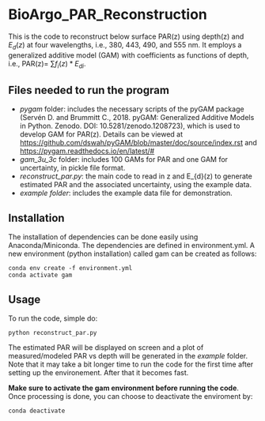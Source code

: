# BioArgo_PAR_Reconstruction

This is the code to reconstruct below surface PAR(z) using depth(z) and $E_{d}(z)$ at four wavelengths, i.e., 380, 443, 490, and 555 nm. It employs a generalized additive model (GAM) with coefficients as functions of depth, i.e., PAR(z)= $\sum{f_i(z)*E_{di}}$.

## Files needed to run the program

- _pygam_ folder: includes the necessary scripts of the pyGAM package (Servén D. and Brummitt C., 2018. pyGAM: Generalized Additive Models in Python. Zenodo. DOI: 10.5281/zenodo.1208723), which is used to develop GAM for PAR(z). Details can be viewed at https://github.com/dswah/pyGAM/blob/master/doc/source/index.rst and https://pygam.readthedocs.io/en/latest/#
- _gam_3u_3c_ folder: includes 100 GAMs for PAR and one GAM for uncertainty, in pickle file format.
- _reconstruct_par.py_: the main code to read in z and E_{d}(z) to generate estimated PAR and the associated uncertainty, using the example data.
- _example folder_: includes the example data file for demonstration.

## Installation
The installation of dependencies can be done easily using Anaconda/Miniconda. The dependencies are defined in environment.yml. A new environment (python installation) called gam can be created as follows:
```
conda env create -f environment.yml
conda activate gam
```
## Usage

To run the code, simple do:

```
python reconstruct_par.py
```
The estimated PAR will be displayed on screen and a plot of measured/modeled PAR vs depth will be generated in the _example_ folder. Note that it may take a bit longer time to run the code for the first time after setting up the environement. After that it becomes fast.

**Make sure to activate the gam environment before running the code**. Once processing is done, you can choose to deactivate the enviroment by:
```
conda deactivate
```


